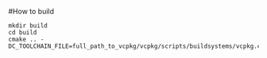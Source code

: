 #How to build
```
mkdir build
cd build
cmake .. -DC_TOOLCHAIN_FILE=full_path_to_vcpkg/vcpkg/scripts/buildsystems/vcpkg.cmake
```
